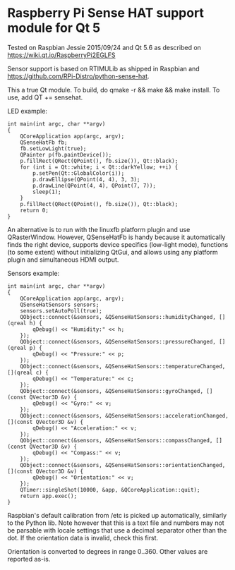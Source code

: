 Raspberry Pi Sense HAT support module for Qt 5
==============================================

Tested on Raspbian Jessie 2015/09/24 and Qt 5.6 as described on https://wiki.qt.io/RaspberryPi2EGLFS

Sensor support is based on RTIMULib as shipped in Raspbian and https://github.com/RPi-Distro/python-sense-hat.

This a true Qt module. To build, do qmake -r && make && make install. To use, add QT += sensehat.

LED example:

    int main(int argc, char **argv)
    {
        QCoreApplication app(argc, argv);
        QSenseHatFb fb;
        fb.setLowLight(true);
        QPainter p(fb.paintDevice());
        p.fillRect(QRect(QPoint(), fb.size()), Qt::black);
        for (int i = Qt::white; i < Qt::darkYellow; ++i) {
            p.setPen(Qt::GlobalColor(i));
            p.drawEllipse(QPoint(4, 4), 3, 3);
            p.drawLine(QPoint(4, 4), QPoint(7, 7));
            sleep(1);
        }
        p.fillRect(QRect(QPoint(), fb.size()), Qt::black);
        return 0;
    }

An alternative is to run with the linuxfb platform plugin and use QRasterWindow. However,
QSenseHatFb is handy because it automatically finds the right device, supports device
specifics (low-light mode), functions (to some extent) without initializing QtGui, and
allows using any platform plugin and simultaneous HDMI output.

Sensors example:

    int main(int argc, char **argv)
    {
        QCoreApplication app(argc, argv);
        QSenseHatSensors sensors;
        sensors.setAutoPoll(true);
        QObject::connect(&sensors, &QSenseHatSensors::humidityChanged, [](qreal h) {
            qDebug() << "Humidity:" << h;
        });
        QObject::connect(&sensors, &QSenseHatSensors::pressureChanged, [](qreal p) {
            qDebug() << "Pressure:" << p;
        });
        QObject::connect(&sensors, &QSenseHatSensors::temperatureChanged, [](qreal c) {
            qDebug() << "Temperature:" << c;
        });
        QObject::connect(&sensors, &QSenseHatSensors::gyroChanged, [](const QVector3D &v) {
            qDebug() << "Gyro:" << v;
        });
        QObject::connect(&sensors, &QSenseHatSensors::accelerationChanged, [](const QVector3D &v) {
            qDebug() << "Acceleration:" << v;
        });
        QObject::connect(&sensors, &QSenseHatSensors::compassChanged, [](const QVector3D &v) {
            qDebug() << "Compass:" << v;
        });
        QObject::connect(&sensors, &QSenseHatSensors::orientationChanged, [](const QVector3D &v) {
            qDebug() << "Orientation:" << v;
        });
        QTimer::singleShot(10000, &app, &QCoreApplication::quit);
        return app.exec();
    }

Raspbian's default calibration from /etc is picked up automatically, similarly to the
Python lib. Note however that this is a text file and numbers may not be parsable with
locale settings that use a decimal separator other than the dot. If the orientation data
is invalid, check this first.

Orientation is converted to degrees in range 0..360. Other values are reported as-is.
